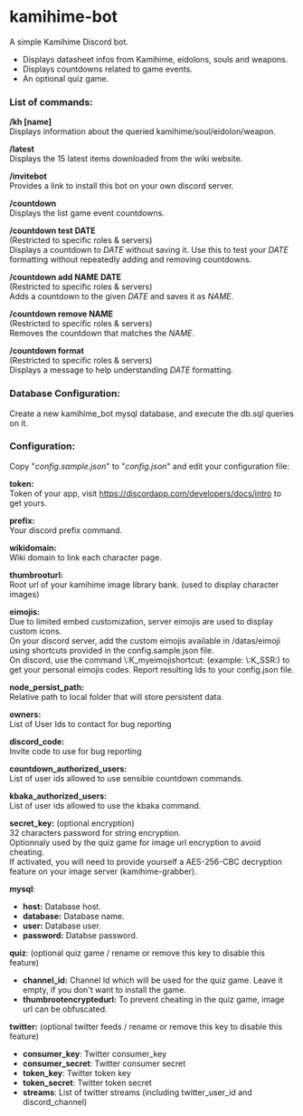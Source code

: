 # kamihime-bot

A simple Kamihime Discord bot.

* Displays datasheet infos from Kamihime, eidolons, souls and weapons.
* Displays countdowns related to game events.
* An optional quiz game.

### List of commands:

**/kh [name]**  
Displays information about the queried kamihime/soul/eidolon/weapon.

**/latest**    
Displays the 15 latest items downloaded from the wiki website.

**/invitebot**   
Provides a link to install this bot on your own discord server.

**/countdown**  
Displays the list game event countdowns.

**/countdown test DATE**  
(Restricted to specific roles & servers)  
Displays a countdown to *DATE* without saving it. Use this to test your *DATE* formatting without repeatedly adding and removing countdowns.

**/countdown add NAME DATE**  
(Restricted to specific roles & servers)  
Adds a countdown to the given *DATE* and saves it as *NAME*.

**/countdown remove NAME**  
(Restricted to specific roles & servers)  
Removes the countdown that matches the *NAME*.

**/countdown format**  
(Restricted to specific roles & servers)  
Displays a message to help understanding *DATE* formatting.

### Database Configuration:

Create a new kamihime_bot mysql database, and execute the db.sql queries on it.

### Configuration:

Copy "*config.sample.json*" to "*config.json*" and edit your configuration file:


__token:__  
Token of your app, visit https://discordapp.com/developers/docs/intro to get yours.

__prefix:__  
Your discord prefix command.

__wikidomain:__  
Wiki domain to link each character page.

__thumbrooturl:__  
Root url of your kamihime image library bank. (used to display character images)

__eimojis:__  
Due to limited embed customization, server eimojis are used to display custom icons.  
On your discord server, add the custom eimojis available in /datas/eimoji using shortcuts provided in the config.sample.json file.  
On discord, use the command \\:K_myeimojishortcut: (example: \\:K_SSR:) to get your personal eimojis codes. Report resulting Ids to your config.json file.

__node_persist_path:__  
Relative path to local folder that will store persistent data.

__owners:__  
List of User Ids to contact for bug reporting  

__discord_code:__  
Invite code to use for bug reporting  

__countdown_authorized_users:__  
List of user ids allowed to use sensible countdown commands.

__kbaka_authorized_users:__  
List of user ids allowed to use the kbaka command.

__secret_key:__  (optional encryption)  
32 characters password for string encryption.  
Optionnaly used by the quiz game for image url encryption to avoid cheating.  
If activated, you will need to provide yourself a AES-256-CBC decryption feature on your image server (kamihime-grabber).  

__mysql__:

* __host:__  Database host.
* __database:__  Database name.
* __user:__  Database user.
* __password:__  Databse password.

__quiz__:  (optional quiz game / rename or remove this key to disable this feature)  

* __channel_id:__  Channel Id which will be used for the quiz game. Leave it empty, if you don't want to install the game.
* __thumbrootencryptedurl:__  To prevent cheating in the quiz game, image url can be obfuscated.

__twitter:__  (optional twitter feeds / rename or remove this key to disable this feature)  

* __consumer_key__: Twitter consumer_key
* __consumer_secret__: Twitter consumer secret
* __token_key__: Twitter token key
* __token_secret__: Twitter token secret
* __streams__: List of twitter streams (including twitter_user_id and discord_channel)
